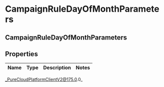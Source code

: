 # CampaignRuleDayOfMonthParameters

## CampaignRuleDayOfMonthParameters

## Properties

|Name | Type | Description | Notes|
|------------ | ------------- | ------------- | -------------|



_PureCloudPlatformClientV2@175.0.0_

